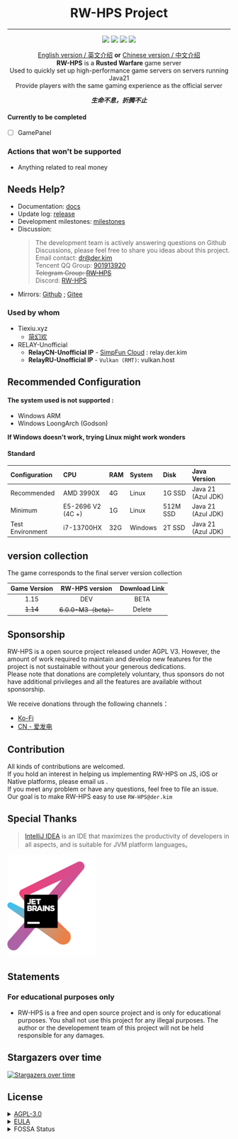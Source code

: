 <div align="center">
<h1>RW-HPS Project</h1>

----
![](https://img.shields.io/github/stars/RW-HPS/RW-HPS.svg)
![](https://github.com/RW-HPS/RW-HPS/actions/workflows/gradle.yml/badge.svg?branch=master)
![](https://jitpack.io/v/RW-HPS/RW-HPS.svg)
![](https://app.fossa.com/api/projects/git%2Bgithub.com%2FRW-HPS%2FRW-HPS.svg?type=shield)

[English version / 英文介绍](README.md) **or** [Chinese version / 中文介绍](README-CN.md)  
**RW-HPS** is a **Rusted Warfare** game server  
Used to quickly set up high-performance game servers on servers running Java21  
Provide players with the same gaming experience as the official server

_**生命不息，折腾不止**_
</div>

#### Currently to be completed

- [ ] GamePanel

### Actions that won't be supported

- Anything related to real money

## Needs Help?

- Documentation: [docs](docs/en/README.md)
- Update log: [release](https://github.com/RW-HPS/RW-HPS/releases)
- Development milestones: [milestones](https://github.com/RW-HPS/RW-HPS/milestones)
- Discussion:
  > The development team is actively answering questions on Github Discussions, please feel free to share you ideas about this project.  
  > Email contact: dr@der.kim      
  > Tencent QQ Group: [901913920](https://qm.qq.com/cgi-bin/qm/qr?k=qhJ6ekYF9pD9jO6j8H2rZw8ePAVypoU0&jump_from=webapi)  
  > <del>Telegram Group: [RW-HPS](https://t.me/RW_HPS) </del>  
  > Discord: [RW-HPS](https://discord.gg/VwwxJhVG64)
- Mirrors:
  [Github](https://github.com/RW-HPS/RW-HPS) ; [Gitee](https://gitee.com/derdct/RW-HPS)

### Used by whom

- Tiexiu.xyz
    - [简幻欢](https://sfe.simpfun.cn)
- RELAY-Unofficial
    - **RelayCN-Unofficial IP** - [SimpFun Cloud](https://cloud.simpfun.cn) : relay.der.kim
    - **RelayRU-Unofficial IP** - `Vulkan (RMT)`: vulkan.host

## Recommended Configuration

#### The system used is not supported :

+ Windows ARM
+ Windows LoongArch (Godson)

**If Windows doesn't work, trying Linux might work wonders**

#### Standard

| Configuration 		 | CPU                     | RAM 	 | System 			 | Disk 	   | Java Version |
|:-----------------|:------------------------|:------|:-----------|:---------|:-------------|
| Recommended 	    | AMD 3990X | 4G | Linux      | 1G SSD | Java 21 (Azul JDK)      |
| Minimum 	        | E5-2696 V2 (4C +)  | 1G  | Linux      | 512M SSD | Java 21 (Azul JDK)      |
| Test Environment 	        | i7-13700HX          | 32G  | Windows      | 2T SSD | Java 21 (Azul JDK)    |

## version collection

The game corresponds to the final server version collection

| Game Version |   RW-HPS version   | Download Link |
|:------------:|:------------------:|:-------------:|
|     1.15     |      DEV      |     BETA      |
|   ~~1.14~~   | ~~6.0.0-M3（beta）~~ |    Delete     |

## Sponsorship

RW-HPS is a open source project released under AGPL V3. However, the amount of work required to maintain and develop new features for the
project is not sustainable without your generous dedications.  
Please note that donations are completely voluntary, thus sponsors do not have additional privileges and all the features are available
without sponsorship.

We receive donations through the following channels：

+ [Ko-Fi](https://ko-fi.com/derdct)
+ [CN - 爱发电](https://afdian.net/@derdct)

## Contribution

All kinds of contributions are welcomed.  
If you hold an interest in helping us implementing RW-HPS on JS, iOS or Native platforms, please email us .  
If you meet any problem or have any questions, feel free to file an issue. Our goal is to make RW-HPS easy to use `RW-HPS@der.kim`

## Special Thanks

> [IntelliJ IDEA](https://zh.wikipedia.org/zh-hans/IntelliJ_IDEA) is an IDE that maximizes the productivity of developers in all aspects,
> and is suitable for JVM platform languages。

[<img src=".github/jetbrains-variant-3.png" width="200"/>](https://www.jetbrains.com/?from=rw-hps)

## Statements

### For educational purposes only

- RW-HPS is a free and open source project and is only for educational purposes. You shall not use this project for any illegal purposes.
  The author or the developement team of this project will not be held responsible for any damages.

## Stargazers over time

[![Stargazers over time](https://starchart.cc/RW-HPS/RW-HPS.svg)](https://starchart.cc/RW-HPS/RW-HPS)

## License

<details>
  <summary><a href="https://www.gnu.org/licenses/agpl-3.0.html">AGPL-3.0</a></summary>

```
Copyright (C) 2020-2022 RW-HPS Team and contributors.

This program is free software: you can redistribute it and/or modify
it under the terms of the GNU Affero General Public License as
published by the Free Software Foundation, either version 3 of the
License.

This program is distributed in the hope that it will be useful,
but WITHOUT ANY WARRANTY; without even the implied warranty of
MERCHANTABILITY or FITNESS FOR A PARTICULAR PURPOSE.  See the
GNU Affero General Public License for more details.

You should have received a copy of the GNU Affero General Public License
along with this program.  If not, see <http://www.gnu.org/licenses/>.
```

</details>



<details>
  <summary><a href="https://github.com/RW-HPS/RW-HPS/blob/master/Server/src/main/resources/eula/China.md">EULA</a></summary>

```
版权所有©2022 RW-HPS.Team <RW-HPS@der.kim>

允许在其遵守CC BY-NC-SA 4.0协议的同时，每个人复制和分发此许可证文档的逐字记录副本，且允许对其进行更改，但必须保留其版权信息与原作者。

请务必仔细阅读和理解通用用户协议书中规定的所有权利和限制。在使用前，您需要仔细阅读并决定接受或不接受本协议的条款。除非或直至您接受本协议的条款，否则本软件及其相关副本、相关程序代码或相关资源不得在您的任何终端上下载、安装或使用。

您一旦下载、使用本软件及其相关副本、相关程序代码或相关资源，即表示您同意接受本协议各项条款的约束。如您不同意本协议中的条款，您则应当立即删除本软件、附属资源及其相关源代码。

本软件权利只许可使用，而不出售。

本协议与GNU Affero通用公共许可证(即AGPL协议)共同作为本软件与您的协议，且本协议与AGPL协议的冲突部分均按照本协议约束。您必须同时同意并遵守本协议与AGPL协议，否则，您应立即卸载、删除本软件、附属资源及其相关源代码。
```

</details>

<details>
  <summary>FOSSA Status</summary>

[![FOSSA Status](https://app.fossa.com/api/projects/git%2Bgithub.com%2FRW-HPS%2FRW-HPS.svg?type=large)](https://app.fossa.com/projects/git%2Bgithub.com%2FRW-HPS%2FRW-HPS?ref=badge_large)
</details>
